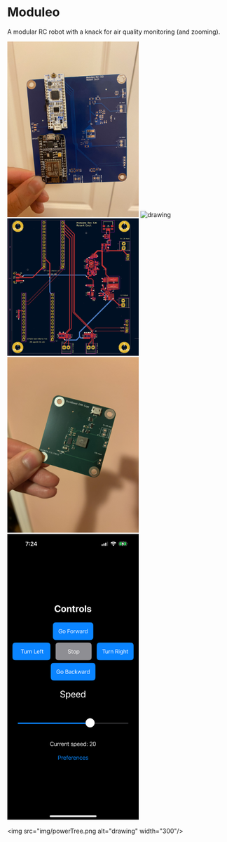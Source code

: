 # Moduleo
A modular RC robot with a knack for air quality monitoring (and zooming).


<img src="img/prettySetup.jpeg" alt="drawing" width="300"/>

<img src="img/fullsetup.jpeg" alt="drawing" width="300"/>


<img src="img/layout_moduleo.png" alt="drawing" width="300"/>

<img src="img/buckboostPortion.jpeg" alt="drawing" width="300"/>

<img src="img/phoneUI.PNG" alt="drawing" width="300"/>


<img src="img/powerTree.png alt="drawing" width="300"/>